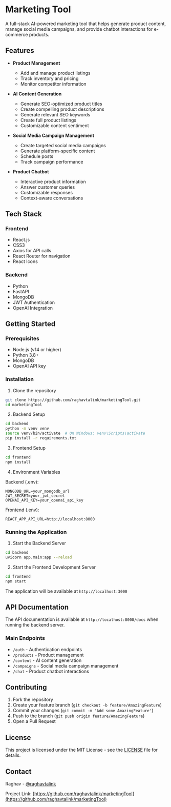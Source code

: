 # Marketing Tool

A full-stack AI-powered marketing tool that helps generate product content, manage social media campaigns, and provide chatbot interactions for e-commerce products.

## Features

- **Product Management**
  - Add and manage product listings
  - Track inventory and pricing
  - Monitor competitor information

- **AI Content Generation**
  - Generate SEO-optimized product titles
  - Create compelling product descriptions
  - Generate relevant SEO keywords
  - Create full product listings
  - Customizable content sentiment

- **Social Media Campaign Management**
  - Create targeted social media campaigns
  - Generate platform-specific content
  - Schedule posts
  - Track campaign performance

- **Product Chatbot**
  - Interactive product information
  - Answer customer queries
  - Customizable responses
  - Context-aware conversations

## Tech Stack

### Frontend
- React.js
- CSS3
- Axios for API calls
- React Router for navigation
- React Icons

### Backend
- Python
- FastAPI
- MongoDB
- JWT Authentication
- OpenAI Integration

## Getting Started

### Prerequisites
- Node.js (v14 or higher)
- Python 3.8+
- MongoDB
- OpenAI API key

### Installation

1. Clone the repository
```bash
git clone https://github.com/raghavtalink/marketingTool.git
cd marketingTool
```

2. Backend Setup
```bash
cd backend
python -m venv venv
source venv/bin/activate  # On Windows: venv\Scripts\activate
pip install -r requirements.txt
```

3. Frontend Setup
```bash
cd frontend
npm install
```

4. Environment Variables

Backend (.env):
```env
MONGODB_URL=your_mongodb_url
JWT_SECRET=your_jwt_secret
OPENAI_API_KEY=your_openai_api_key
```

Frontend (.env):
```env
REACT_APP_API_URL=http://localhost:8000
```

### Running the Application

1. Start the Backend Server
```bash
cd backend
uvicorn app.main:app --reload
```

2. Start the Frontend Development Server
```bash
cd frontend
npm start
```

The application will be available at `http://localhost:3000`

## API Documentation

The API documentation is available at `http://localhost:8000/docs` when running the backend server.

### Main Endpoints

- `/auth` - Authentication endpoints
- `/products` - Product management
- `/content` - AI content generation
- `/campaigns` - Social media campaign management
- `/chat` - Product chatbot interactions

## Contributing

1. Fork the repository
2. Create your feature branch (`git checkout -b feature/AmazingFeature`)
3. Commit your changes (`git commit -m 'Add some AmazingFeature'`)
4. Push to the branch (`git push origin feature/AmazingFeature`)
5. Open a Pull Request

## License

This project is licensed under the MIT License - see the [LICENSE](LICENSE) file for details.

## Contact

Raghav - [@raghavtalink](https://github.com/raghavtalink)

Project Link: [https://github.com/raghavtalink/marketingTool](https://github.com/raghavtalink/marketingTool)
```
